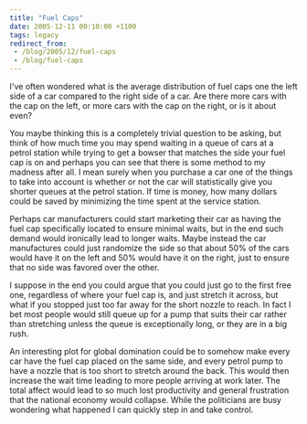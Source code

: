 ```yaml
---
title: "Fuel Caps"
date: 2005-12-11 00:10:00 +1100
tags: legacy
redirect_from:
 - /blog/2005/12/fuel-caps
 - /blog/fuel-caps
---
```


I've often wondered what is the average distribution of fuel caps one the left side of a car compared to the right side of a car. Are there more cars with the cap on the left, or more cars with the cap on the right, or is it about even?

You maybe thinking this is a completely trivial question to be asking, but think of how much time you may spend waiting in a queue of cars at a petrol station while trying to get a bowser that matches the side your fuel cap is on and perhaps you can see that there is some method to my madness after all. I mean surely when you purchase a car one of the things to take into account is whether or not the car will statistically give you shorter queues at the petrol station. If time is money, how many dollars could be saved by minimizing the time spent at the service station. 

Perhaps car manufacturers could start marketing their car as having the fuel cap specifically located to ensure minimal waits, but in the end such demand would ironically lead to longer waits. Maybe instead the car manufactures could just randomize the side so that about 50% of the cars would have it on the left and 50% would have it on the right, just to ensure that no side was favored over the other.

I suppose in the end you could argue that you could just go to the first free one, regardless of where your fuel cap is, and just stretch it across, but what if you stopped just too far away for the short nozzle to reach. In fact I bet most people would still queue up for a pump that suits their car rather than stretching unless the queue is exceptionally long, or they are in a big rush.

An interesting plot for global domination could be to somehow make every car have the fuel cap placed on the same side, and every petrol pump to have a nozzle that is too short to stretch around the back. This would then increase the wait time leading to more people arriving at work later. The total affect would lead to so much lost productivity and general frustration that the national economy would collapse. While the politicians are busy wondering what happened I can quickly step in and take control.
